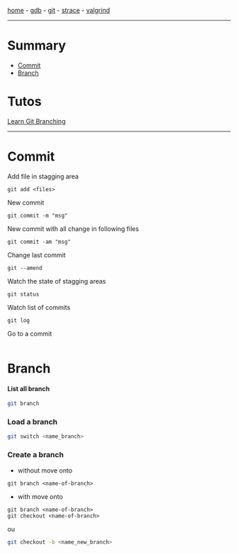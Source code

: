 [home](README.md) - [gdb](gdb.md) - [git](git.md) - [strace](strace.md) - [valgrind](valgrind.md)
***
# Summary
- [Commit](#commit)
- [Branch](#branch)

# Tutos
[Learn Git Branching](https://learngitbranching.js.org/?locale=fr_FR)
***
# Commit
Add file in stagging area
```
git add <files>
```
New commit
```
git commit -m "msg"
```
New commit with all change in following files
```
git commit -am "msg"
```
Change last commit
```
git --amend
```
Watch the state of stagging areas
```
git status
```
Watch list of commits
```
git log
```
Go to a commit
```

```
# Branch
#### List all branch
```bash
git branch
```
### Load a branch
```bash
git switch <name_branch>
```
### Create a branch
- without move onto 
```
git branch <name-of-branch>
```
- with move onto
```
git branch <name-of-branch>
git checkout <name-of-branch>
```
ou
```bash
git checkout -b <name_new_branch>
```